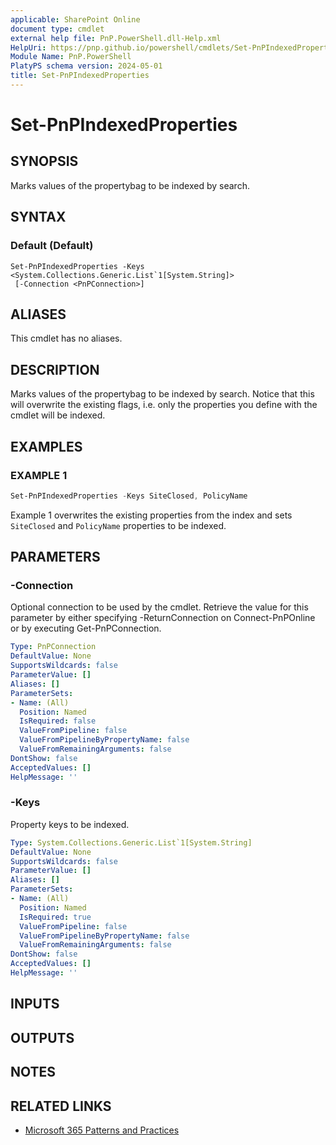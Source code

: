 ```yaml
---
applicable: SharePoint Online
document type: cmdlet
external help file: PnP.PowerShell.dll-Help.xml
HelpUri: https://pnp.github.io/powershell/cmdlets/Set-PnPIndexedProperties.html
Module Name: PnP.PowerShell
PlatyPS schema version: 2024-05-01
title: Set-PnPIndexedProperties
---
```


# Set-PnPIndexedProperties

## SYNOPSIS

Marks values of the propertybag to be indexed by search.

## SYNTAX

### Default (Default)

```
Set-PnPIndexedProperties -Keys <System.Collections.Generic.List`1[System.String]>
 [-Connection <PnPConnection>]
```

## ALIASES

This cmdlet has no aliases.

## DESCRIPTION

Marks values of the propertybag to be indexed by search. Notice that this will overwrite the existing flags, i.e. only the properties you define with the cmdlet will be indexed.

## EXAMPLES

### EXAMPLE 1

```powershell
Set-PnPIndexedProperties -Keys SiteClosed, PolicyName
```

Example 1 overwrites the existing properties from the index and sets `SiteClosed` and `PolicyName` properties to be indexed.

## PARAMETERS

### -Connection

Optional connection to be used by the cmdlet. Retrieve the value for this parameter by either specifying -ReturnConnection on Connect-PnPOnline or by executing Get-PnPConnection.

```yaml
Type: PnPConnection
DefaultValue: None
SupportsWildcards: false
ParameterValue: []
Aliases: []
ParameterSets:
- Name: (All)
  Position: Named
  IsRequired: false
  ValueFromPipeline: false
  ValueFromPipelineByPropertyName: false
  ValueFromRemainingArguments: false
DontShow: false
AcceptedValues: []
HelpMessage: ''
```

### -Keys

Property keys to be indexed.

```yaml
Type: System.Collections.Generic.List`1[System.String]
DefaultValue: None
SupportsWildcards: false
ParameterValue: []
Aliases: []
ParameterSets:
- Name: (All)
  Position: Named
  IsRequired: true
  ValueFromPipeline: false
  ValueFromPipelineByPropertyName: false
  ValueFromRemainingArguments: false
DontShow: false
AcceptedValues: []
HelpMessage: ''
```

## INPUTS

## OUTPUTS

## NOTES

## RELATED LINKS

- [Microsoft 365 Patterns and Practices](https://aka.ms/m365pnp)
